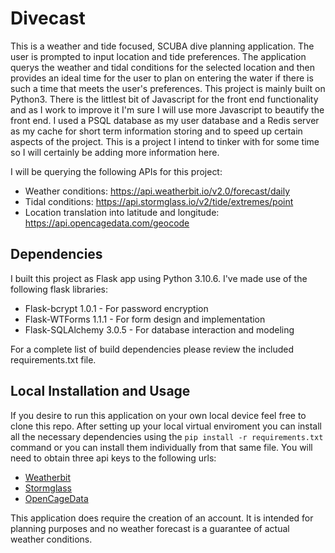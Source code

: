 # Divecast
This is a weather and tide focused, SCUBA dive planning application. The user is prompted to input location and tide preferences.
The application querys the weather and tidal conditions for the selected location and then provides an ideal time for the user to 
plan on entering the water if there is such a time that meets the user's preferences. This project is mainly built on Python3. There is the littlest bit of Javascript for the front end functionality  and as I work to improve it I'm sure I will use more Javascript to beautify the front end. I used a PSQL database as my user database and a Redis server as my cache for short term information storing and to speed up certain aspects of the project. This is a project I intend to tinker with for some time so I will certainly be adding more information here.

I will be querying the following APIs for this project:
- Weather conditions:
https://api.weatherbit.io/v2.0/forecast/daily
- Tidal conditions:
https://api.stormglass.io/v2/tide/extremes/point
- Location translation into latitude and longitude:
https://api.opencagedata.com/geocode

## Dependencies
I built this project as Flask app using Python 3.10.6. 
I've made use of the following flask libraries:
- Flask-bcrypt 1.0.1 - For password encryption
- Flask-WTForms 1.1.1 - For form design and implementation
- Flask-SQLAlchemy 3.0.5 - For database interaction and modeling

For a complete list of build dependencies please review the included requirements.txt file. 

## Local Installation and Usage

If you desire to run this application on your own local device feel free to clone this repo.
After setting up your local virtual enviroment you can install all the necessary dependencies using 
the `pip install -r requirements.txt` command or you can install them individually from that same file.
You will need to obtain three api keys to the following urls: 
- [Weatherbit](https://api.weatherbit.io/v2.0/forecast/daily)
- [Stormglass](https://api.stormglass.io/v2/tide/extremes/point)
- [OpenCageData](https://api.opencagedata.com/geocode)

This application does require the creation of an account. It is intended for planning purposes and no weather forecast
is a guarantee of actual weather conditions. 
